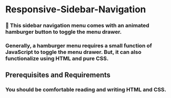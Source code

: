 # Responsive-Sidebar-Navigation
### 💜 This sidebar navigation menu comes with an animated hamburger button to toggle the menu drawer.
### Generally, a hamburger menu requires a small function of JavaScript to toggle the menu drawer. But, it can also functionalize using HTML and pure CSS.

## Prerequisites and Requirements
### You should be comfortable reading and writing HTML and CSS.
